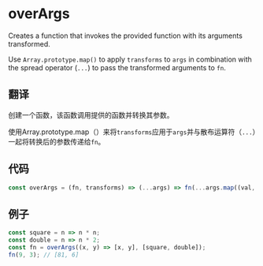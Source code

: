 # overArgs

Creates a function that invokes the provided function with its arguments transformed.

Use `Array.prototype.map()` to apply `transforms` to `args` in combination with the spread operator (`...`) to pass the transformed arguments to `fn`.

## 翻译

创建一个函数，该函数调用提供的函数并转换其参数。

使用Array.prototype.map（）来将`transforms`应用于`args`并与散布运算符（`...`）一起将转换后的参数传递给`fn`。

## 代码

```js
const overArgs = (fn, transforms) => (...args) => fn(...args.map((val, i) => transforms[i](val)));
```

## 例子

```js
const square = n => n * n;
const double = n => n * 2;
const fn = overArgs((x, y) => [x, y], [square, double]);
fn(9, 3); // [81, 6]
```
